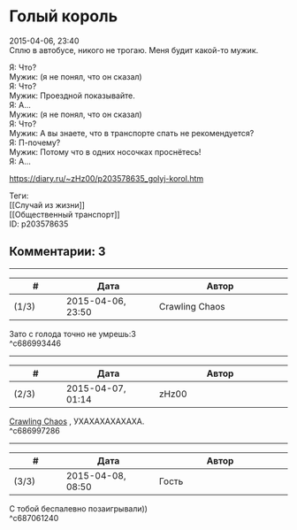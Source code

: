 Голый король
============

  
2015-04-06, 23:40  
 Сплю в автобусе, никого не трогаю. Меня будит какой-то мужик.   
   
 Я: Что?   
 Мужик: (я не понял, что он сказал)   
 Я: Что?   
 Мужик: Проездной показывайте.   
 Я: А...   
 Мужик: (я не понял, что он сказал)   
 Я: Что?   
 Мужик: А вы знаете, что в транспорте спать не рекомендуется?   
 Я: П-почему?   
 Мужик: Потому что в одних носочках проснётесь!   
 Я: А...   
  
<https://diary.ru/~zHz00/p203578635_golyj-korol.htm>  
  
Теги:  
[[Случай из жизни]]  
[[Общественный транспорт]]  
ID: p203578635  


Комментарии: 3
--------------

  


---



|         #         |              Дата              |                     Автор                     |           ID           |
| --- | --- | --- | --- |
| (1/3) | 2015-04-06, 23:50 | Crawling Chaos | c686993446 |

  
 Зато с голода точно не умрешь:3   
 ^c686993446

---



|         #         |              Дата              |                     Автор                     |           ID           |
| --- | --- | --- | --- |
| (2/3) | 2015-04-07, 01:14 | zHz00 | c686997286 |

  
  [Crawling Chaos](http://degozaru.diary.ru "de gozaru")  , УХАХАХАХАХАХА.   
 ^c686997286

---



|         #         |              Дата              |                     Автор                     |           ID           |
| --- | --- | --- | --- |
| (3/3) | 2015-04-08, 08:50 | Гость | c687061240 |

  
 С тобой беспалевно позаигрывали))   
 ^c687061240